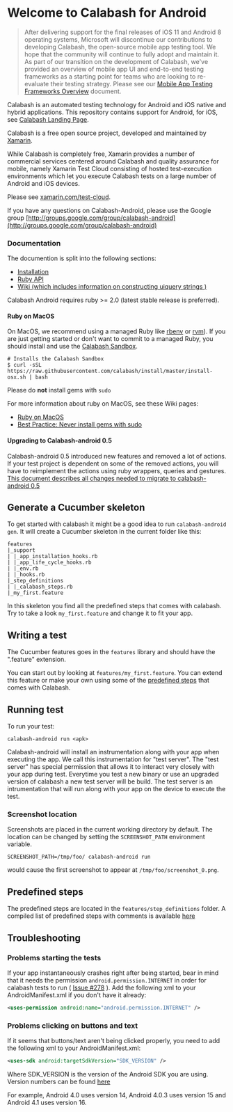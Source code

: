 Welcome to Calabash for Android
===========================

>After delivering support for the final releases of iOS 11 and Android 8 operating systems, Microsoft will discontinue our contributions to developing Calabash, the open-source mobile app testing tool. We hope that the community will continue to fully adopt and maintain it. As part of our transition on the development of Calabash, we've provided an overview of mobile app UI and end-to-end testing frameworks as a starting point for teams who are looking to re-evaluate their testing strategy. Please see our [Mobile App Testing Frameworks Overview](https://docs.microsoft.com/en-us/appcenter/migration/test-cloud/frameworks) document.

Calabash is an automated testing technology for Android and iOS native and hybrid applications.
This repository contains support for Android, for iOS, see [Calabash Landing Page](http://calaba.sh/).

Calabash is a free open source project, developed and maintained by [Xamarin](http://xamarin.com).

While Calabash is completely free, Xamarin provides a number of commercial services centered around Calabash and quality assurance for mobile, namely Xamarin Test Cloud consisting of hosted test-execution environments which let you execute Calabash tests on a large number of Android and iOS devices.

Please see [xamarin.com/test-cloud](http://xamarin.com/test-cloud).

If you have any questions on Calabash-Android, please use the Google group [http://groups.google.com/group/calabash-android](http://groups.google.com/group/calabash-android)

### Documentation
The documention is split into the following sections:

* [Installation](documentation/installation.md)
* [Ruby API](documentation/ruby_api.md)
* [Wiki (which includes information on constructing uiquery strings )](https://github.com/calabash/calabash-android/wiki/05-Query-Syntax)

Calabash Android requires ruby >= 2.0 (latest stable release is preferred).

#### Ruby on MacOS

On MacOS, we recommend using a managed Ruby like
[rbenv](https://github.com/sstephenson/rbenv) or [rvm](https://rvm.io/)).  If
you are just getting started or don't want to commit to a managed Ruby, you
should install and use the [Calabash Sandbox](https://github.com/calabash/install).

```
# Installs the Calabash Sandbox
$ curl -sSL https://raw.githubusercontent.com/calabash/install/master/install-osx.sh | bash
```

Please do **not** install gems with `sudo`

For more information about ruby on MacOS, see these Wiki pages:

* [Ruby on MacOS](https://github.com/calabash/calabash-ios/wiki/Ruby-on-MacOS)
* [Best Practice: Never install gems with sudo](https://github.com/calabash/calabash-ios/wiki/Best-Practice%3A--Never-install-gems-with-sudo)


#### Upgrading to Calabash-android 0.5

Calabash-android 0.5 introduced new features and removed a lot of actions. If your test project is dependent on some of the removed actions, you will have to reimplement the actions using ruby wrappers, queries and gestures. [This document describes all changes needed to migrate to calabash-android 0.5](migrating_to_calabash_0.5.md)

Generate a Cucumber skeleton
------------------------
To get started with calabash it might be a good idea to run `calabash-android gen`. It will create a Cucumber skeleton
in the current folder like this:

    features
    |_support
    | |_app_installation_hooks.rb
    | |_app_life_cycle_hooks.rb
    | |_env.rb
    | |_hooks.rb
    |_step_definitions
    | |_calabash_steps.rb
    |_my_first.feature

In this skeleton you find all the predefined steps that comes with calabash. Try to take a look `my_first.feature` and change it to fit your app.

Writing a test
--------------
The Cucumber features goes in the `features` library and should have the ".feature" extension.

You can start out by looking at `features/my_first.feature`. You can extend this feature or make your own using some of the [predefined steps](https://github.com/calabash/calabash-android/blob/master/ruby-gem/lib/calabash-android/canned_steps.md) that comes with Calabash.

Running test
------------
To run your test:

    calabash-android run <apk>

Calabash-android will install an instrumentation along with your app when executing the app. We call this instrumentation for "test server". The "test server" has special permission that allows it to interact very closely with your app during test.
Everytime you test a new binary or use an upgraded version of calabash a new test server will be build.
The test server is an intrumentation that will run along with your app on the device to execute the test.

### Screenshot location
Screenshots are placed in the current working directory by default. The location can be changed by setting the `SCREENSHOT_PATH` environment variable.

    SCREENSHOT_PATH=/tmp/foo/ calabash-android run

would cause the first screenshot to appear at `/tmp/foo/screenshot_0.png`.

Predefined steps
-----------------

The predefined steps are located in the `features/step_definitions` folder. A compiled list of predefined steps with comments is available [here](https://github.com/calabash/calabash-android/blob/master/ruby-gem/lib/calabash-android/canned_steps.md)

Troubleshooting
---------------

### Problems starting the tests

If your app instantaneously crashes right after being started, bear in mind that it needs the permission `android.permission.INTERNET` in order for calabash tests to run ( [Issue #278](https://github.com/calabash/calabash-android/issues/278) ). Add the following xml to your AndroidManifest.xml if you don't have it already:

```xml
<uses-permission android:name="android.permission.INTERNET" />
```

### Problems clicking on buttons and text

If it seems that buttons/text aren't being clicked properly, you need to add the following xml to your AndroidManifest.xml:

```xml
<uses-sdk android:targetSdkVersion="SDK_VERSION" />
```

Where SDK_VERSION is the version of the Android SDK you are using. Version numbers can be found [here](http://developer.android.com/reference/android/os/Build.VERSION_CODES.html)

For example, Android 4.0 uses version 14, Android 4.0.3 uses version 15 and Android 4.1 uses version 16.
